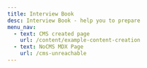 ```yaml
---
title: Interview Book
desc: Interview Book - help you to prepare
menu_nav:
  - text: CMS created page
    url: /content/example-content-creation
  - text: NoCMS MDX Page
    url: /cms-unreachable
---
```


